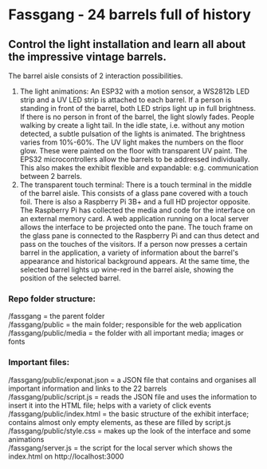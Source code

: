 # Fassgang - 24 barrels full of history  <br />
## Control the light installation and learn all about the impressive vintage barrels.

The barrel aisle consists of 2 interaction possibilities.
1. The light animations: An ESP32 with a motion sensor, a WS2812b LED strip and a UV LED strip is attached to each barrel. If a person is standing in front of the barrel, both LED strips light up in full brightness. If there is no person in front of the barrel, the light slowly fades. People walking by create a light tail. In the idle state, i.e. without any motion detected, a subtle pulsation of the lights is animated. The brightness varies from 10%-60%. The UV light makes the numbers on the floor glow. These were painted on the floor with transparent UV paint. The EPS32 microcontrollers allow the barrels to be addressed individually. This also makes the exhibit flexible and expandable: e.g. communication between 2 barrels.
2. The transparent touch terminal: There is a touch terminal in the middle of the barrel aisle. This consists of a glass pane covered with a touch foil. There is also a Raspberry Pi 3B+ and a full HD projector opposite. The Raspberry Pi has collected the media and code for the interface on an external memory card. A web application running on a local server allows the interface to be projected onto the pane. The touch frame on the glass pane is connected to the Raspberry Pi and can thus detect and pass on the touches of the visitors. 
If a person now presses a certain barrel in the application, a variety of information about the barrel's appearance and historical background appears. At the same time, the selected barrel lights up wine-red in the barrel aisle, showing the position of the selected barrel. 

### Repo folder structure:  
/fassgang = the parent folder <br />
/fassgang/public = the main folder; responsible for the web application <br />
/fassgang/public/media = the folder with all important media; images or fonts <br />

### Important files:  
/fassgang/public/exponat.json = a JSON file that contains and organises all important information and links to the 22 barrels <br />
/fassgang/public/script.js = reads the JSON file and uses the information to insert it into the HTML file; helps with a variety of click events <br />
/fassgang/public/index.html = the basic structure of the exhibit interface; contains almost only empty elements, as these are filled by script.js <br />
/fassgang/public/style.css = makes up the look of the interface and some animations <br />
/fassgang/server.js = the script for the local server which shows the index.html on http://localhost:3000




